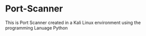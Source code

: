 # Port-Scanner
This is Port Scanner created in a Kali Linux environment using the programming Lanuage Python
